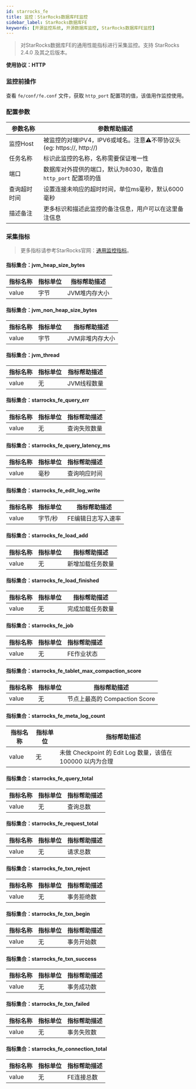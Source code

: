 ```yaml
---
id: starrocks_fe
title: 监控：StarRocks数据库FE监控
sidebar_label: StarRocks数据库FE
keywords: [开源监控系统, 开源数据库监控, StarRocks数据库FE监控]
---
```


> 对StarRocks数据库FE的通用性能指标进行采集监控。支持 StarRocks 2.4.0 及其之后版本。

**使用协议：HTTP**

### 监控前操作

查看 `fe/conf/fe.conf` 文件，获取 `http_port` 配置项的值，该值用作监控使用。

### 配置参数

| 参数名称 | 参数帮助描述 |
|--------|------------|
| 监控Host | 被监控的对端IPV4，IPV6或域名。注意⚠️不带协议头(eg: https://, http://) |
| 任务名称 | 标识此监控的名称，名称需要保证唯一性 |
| 端口 | 数据库对外提供的端口，默认为8030，取值自 `http_port` 配置项的值 |
| 查询超时时间 | 设置连接未响应的超时时间，单位ms毫秒，默认6000毫秒 |
| 描述备注 | 更多标识和描述此监控的备注信息，用户可以在这里备注信息 |

### 采集指标

> 更多指标请参考StarRocks官网：[通用监控指标](https://docs.mirrorship.cn/zh/docs/administration/management/monitoring/metrics/)。

#### 指标集合：jvm_heap_size_bytes

| 指标名称 | 指标单位 | 指标帮助描述 |
|---------|---------|------------|
| value | 字节 | JVM堆内存大小 |

#### 指标集合：jvm_non_heap_size_bytes

| 指标名称 | 指标单位 | 指标帮助描述 |
|---------|---------|------------|
| value | 字节 | JVM非堆内存大小 |

#### 指标集合：jvm_thread

| 指标名称 | 指标单位 | 指标帮助描述 |
|---------|---------|------------|
| value | 无 | JVM线程数量 |

#### 指标集合：starrocks_fe_query_err

| 指标名称 | 指标单位 | 指标帮助描述 |
|---------|---------|------------|
| value | 无 | 查询失败数量 |

#### 指标集合：starrocks_fe_query_latency_ms

| 指标名称 | 指标单位 | 指标帮助描述 |
|---------|---------|------------|
| value | 毫秒 | 查询响应时间 |

#### 指标集合：starrocks_fe_edit_log_write

| 指标名称 | 指标单位 | 指标帮助描述 |
|---------|---------|------------|
| value | 字节/秒 | FE编辑日志写入速率 |

#### 指标集合：starrocks_fe_load_add

| 指标名称 | 指标单位 | 指标帮助描述 |
|---------|---------|------------|
| value | 无 | 新增加载任务数量 |

#### 指标集合：starrocks_fe_load_finished

| 指标名称 | 指标单位 | 指标帮助描述 |
|---------|---------|------------|
| value | 无 | 完成加载任务数量 |

#### 指标集合：starrocks_fe_job

| 指标名称 | 指标单位 | 指标帮助描述 |
|---------|---------|------------|
| value | 无 | FE作业状态 |

#### 指标集合：starrocks_fe_tablet_max_compaction_score

| 指标名称 | 指标单位 | 指标帮助描述 |
|---------|---------|------------|
| value | 无 | 节点上最高的 Compaction Score |

#### 指标集合：starrocks_fe_meta_log_count

| 指标名称 | 指标单位 | 指标帮助描述 |
|---------|---------|------------|
| value | 无 | 未做 Checkpoint 的 Edit Log 数量，该值在 100000 以内为合理 |

#### 指标集合：starrocks_fe_query_total

| 指标名称 | 指标单位 | 指标帮助描述 |
|---------|---------|------------|
| value | 无 | 查询总数 |

#### 指标集合：starrocks_fe_request_total

| 指标名称 | 指标单位 | 指标帮助描述 |
|---------|---------|------------|
| value | 无 | 请求总数 |

#### 指标集合：starrocks_fe_txn_reject

| 指标名称 | 指标单位 | 指标帮助描述 |
|---------|---------|------------|
| value | 无 | 事务拒绝数 |

#### 指标集合：starrocks_fe_txn_begin

| 指标名称 | 指标单位 | 指标帮助描述 |
|---------|---------|------------|
| value | 无 | 事务开始数 |

#### 指标集合：starrocks_fe_txn_success

| 指标名称 | 指标单位 | 指标帮助描述 |
|---------|---------|------------|
| value | 无 | 事务成功数 |

#### 指标集合：starrocks_fe_txn_failed

| 指标名称 | 指标单位 | 指标帮助描述 |
|---------|---------|------------|
| value | 无 | 事务失败数 |

#### 指标集合：starrocks_fe_connection_total

| 指标名称 | 指标单位 | 指标帮助描述 |
|---------|---------|------------|
| value | 无 | FE连接总数 |
